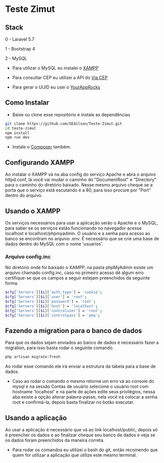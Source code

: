 # Teste Zimut

## Stack

0 - Laravel 5.7
>
1 - Bootstrap 4
>
2 - MySQL

* Para utilizar o MySQL eu instalei o [XAMPP](https://www.apachefriends.org/pt_br/index.html)

* Para consultar CEP eu utilizei a API do [Via CEP](https://viacep.com.br/)

* Para gerar o UUID eu usei o [YourAppRocks](https://github.com/YourAppRocks/eloquent-uuid)

## Como Instalar

* Baixe ou clone esse repositório e instale as dependências

```sh
git clone https://github.com/SEdilson/Teste-Zimut.git
cd teste-zimut
npm install
npm run dev
``` 

* Instale o [Composer](https://getcomposer.org/download/) também.

## Configurando XAMPP

Ao instalar o XAMPP vá na aba config do serviço Apache e abra o arquivo httpd.conf, lá você vai mudar o caminho do "DocumentRoot" e "Directory" para o caminho do diretório baixado. Nesse mesmo arquivo cheque se a porta que o serviço está escutando é a 80, para isso procure por "Port" dentro do arquivo.

## Usando o XAMPP

Os serviços necessários para usar a aplicação serão o Apache e o MySQL, para saber se os serviços estão funcionando no navegador acesse localhost e localhost/phpmyadmin. O usuário e a senha para acesso ao banco se encontram no arquivo .env. É necessário que se crie uma base de dados dentro do MySQL com o nome 'usuarios'.

### Arquivo config.inc

No diretório onde foi baixado o XAMPP, na pasta phpMyAdmin existe um arquivo chamado config.inc, caso no primeiro acesso dê algum erro certifique-se que os campos a seguir estejam preenchidos da seguinte forma.

```sh
$cfg['Servers'][$i]['auth_type'] = 'cookie';
$cfg['Servers'][$i]['user'] = 'root';
$cfg['Servers'][$i]['password'] = 'root';
$cfg['Servers'][$i]['host'] = 'localhost';
$cfg['Servers'][$i]['controluser'] = 'root';
$cfg['Servers'][$i]['controlpass'] = 'pma';
```

## Fazendo a migration para o banco de dados

Para que os dados sejam enviados ao banco de dados é necessário fazer a migration, para isso basta rodar o seguinte comando.

```sh
php artisan migrate:fresh
```
Ao rodar esse comando ele irá enviar a estrutura da tabela para a base de dados.

* Caso ao rodar o comando o mesmo retorne um erro vá ao console do mysql e na sessão Contas de usuário selecione o usuário root com hostname 'localhost' e na parte de ações edite seus privilégios, nessa aba existe a opção alterar palavra-passe, nela você irá colocar a senha root e confirmá-la, depois basta finalizar no botão executar.

## Usando a aplicação

Ao usar a aplicação é necessário que vá ao link localhost/public, depois só é preencher os dados e ao finalizar cheque seu banco de dados e veja se os dados foram preenchidos da maneira correta.

* Para rodar os comandos eu utilizei o bash do git, então recomendo que quem for utilizar a aplicação que utilize este mesmo terminal.
